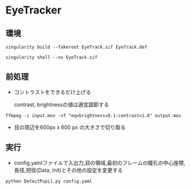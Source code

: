# EyeTracker 

## 環境
    

```
singularity build --fakeroot EyeTrack.sif EyeTrack.def

singularity shell --nv EyeTrack.sif
```

## 前処理

<!-- 
- 目の周辺のみを切りとる


```
ffmpeg -i input.mov -vf crop=w=600:h=600 output.mov
``` -->


<!-- - trimming

```
ffmpeg -ss 00:22:00 -t 20  -i 241208cut2_crop.mov -c copy 241208cut2_crop_trim22m.mov
ffmpeg -ss 00:16:33 -t 20  -i 241208cut2_crop.mov -c copy 241208cut2_crop_trim21633m.mov
ffmpeg -ss 00:16:42 -t 20  -i 241208cut2_crop.mov -c copy 241208cut2_crop_trim21637m.mov


``` -->

- コントラストをできるだけ上げる 

    contrast, brightnessの値は適宜調節する

```
ffmpeg -i input.mov -vf "eq=brightness=0.1:contrast=1.8" output.mov

```

- 目の周辺を600px x 600 px の大きさで切り取る


## 実行

- config.yamlファイルで入出力,目の領域,最初のフレームの瞳孔の中心座標,長径,短径(Data, Init)とその他の設定を変更する

```
python DetectPupil.py config.yaml
```




<!-- ## Tracking

```
python OrloskyPupilDetector.py 241208cut2_crop_trim22m_b01_c18.mov
```



# EyeTracker (Original)
A lightweight, robust Python eye tracker

This repository is an open-source eye tracking algorithm written in Python. Currently, it is an updated version of the pupil tracker from https://github.com/YutaItoh/3D-Eye-Tracker/blob/master/main/pupilFitter.h that has been optimized and simplified. 

To use the script, run "python .\OrloskyPupilDetector.py" from your shell. If the hardcoded file path in the select_video() function does not find a video at the specified path, it will open a browse window that allows you to select a video. The process_video() function handles the majority of the processing and can be easily modified to work with a camera capture or image. It returns a rotated_rect that represents the pupil ellipse. A lite version is also included that is more efficient, but less robust. Be sure to have an adequate light source for the lite version. 

A test video (eye_test.mp4) is included in the root directory for testing. Algorithm details are explained here: https://www.youtube.com/watch?v=bL92JUBG8xw

When running the script on this test video, your results should look like this: https://youtu.be/B06cUMplDHw.  

If you need an eye camera, I have instructions for building your own IR camera for under $100 here: https://www.youtube.com/watch?v=8lZqCMRMtC8

To help support this software and other open-source projects, please consider subscribing to my YouTube channel: https://www.youtube.com/@jeoresearch

Requirements:
- A Python environment

Packages
- numpy ****There is a known issue with numpy 2.0.0. Downgrading to 1.26.0 or another version can solve this issue.
- opencv

Assumptions
- Works best with 640x480 videos. Images will be cropped to size equally horizontally/vertically if aspect ratio is not 4:3.
- The image must be that of the entire eye. Dark regions in the corners of the image (e.g. VR display lens borders) should be cropped.  -->
